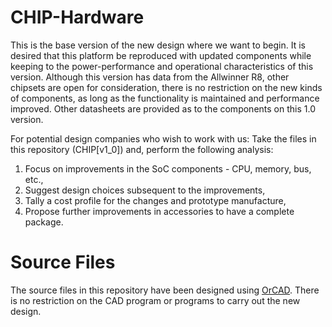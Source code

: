 # CHIP-Hardware

This is the base version of the new design where we want to begin. It is desired that this platform be reproduced with updated components while keeping to the power-performance and operational characteristics of this version. Although this version has data from the Allwinner R8, other chipsets are open for consideration, there is no restriction on the new kinds of components, as long as the functionality is maintained and performance improved. Other datasheets are provided as to the components on this 1.0 version.

For potential design companies who wish to work with us: Take the files in this repository (CHIP[v1_0]) and, perform the following analysis:

1. Focus on improvements in the SoC components - CPU, memory, bus, etc., 
2. Suggest design choices subsequent to the improvements,
3. Tally a cost profile for the changes and prototype manufacture,
4. Propose further improvements in accessories to have a complete package.

# Source Files
The source files in this repository have been designed using <a href="http://www.orcad.com/">OrCAD</a>. There is no restriction on the CAD program or programs to carry out the new design.
